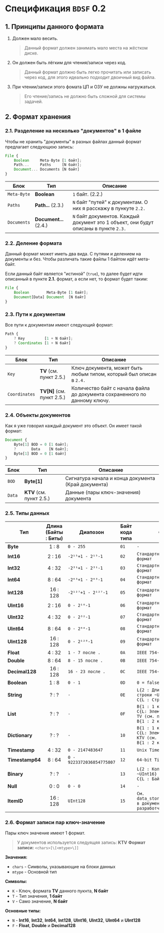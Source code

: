 # Спецификация `BDSF` 0.2
## 1. Принципы данного формата
1. Должен мало весить.
   > Данный формат должен занимать мало места на жёстком диске.
2. Он должен быть лёгким для чтения/записи через код.
   > Данный формат должно быть легко прочитать или записать через код, для этого идеально подходит двоичный вид файла.
3. При чтении/записи этого фомата ЦП и ОЗУ не должны нагружаться.
   > Его чтение/запись не должно быть сложной для системы задачей.

## 2. Формат хранения
### 2.1. Разделение на несколько "документов" в 1 файле
Чтобы не хранить "документы" в разных файлах данный формат предлагает следующюю запись:
```js
File {
    Boolean     Meta-Byte [1 байт];
    Path...     Paths     [N байт];
    Document... Documents [N байт]
}
```

Блок        | Тип                   | Описание
----------- | --------------------- | ------------------------------------------------------------------------------------
`Meta-Byte` | **Boolean**           | `1` байт. (2.2.)
`Paths`     | **Path...** (2.3.)    | `N` байт "путей" к документам. О них я расскажу в пункуте `2.2.`                    
`Documents` | **Document...** (2.4.)| `N` байт документов. Каждый документ это 1 объект, они будут описаны в пункте `2.3.`

### 2.2. Деление формата
Данный формат может иметь два вида. С путями и делением на документы и без. Чтобы различать такие файлы 1 байтом идёт мета-байт.

Если данный байт является "истиной" (`true`), то далее будет идти описанный в пункте **2.1.** формат, а если нет, то формат будет таким:
```js
File {
    Boolean        Meta-Byte [1 байт];
    Document[Data] Document  [N байт]
}
```

### 2.3. Пути к документам
Все пути к документам имеют следующий формат:
```js
Path {
    ? Key         [1 + N байт];
    ? Coordinates [1 + N байт]
}
```

Блок          | Тип                          | Описание
------------- | ---------------------------- | --------------------------------------------------------------------------
`Key`         | **TV** (см. пункт 2.5.)      | Ключ документа, может быть любым типом, который был описан в `2.4.`       
`Coordinates` | **TV[N]** (см. пункт 2.5.) | Количество байт с начала файла до документа сохраненного по данному ключу.

### 2.4. Объекты документов
Как я уже говорил каждый документ это объект. Он имеет такой формат:
```js
Document {
    Byte[1] BOD = 0 [1 байт];
    ?       Data    [N байт];
    Byte[1] BOD = 0 [1 байт]
}
```

Блок   | Тип                      | Описание
------ | ------------------------ | ---------------------------------------------------
`BOD`  | **Byte[1]**              | Сигнатура начала и конца документа (Край документа)
`Data` | **KTV** (см. пункт 2.5.) | Данные (пары ключ-значения) документа

### 2.5. Типы данных
Тип             | Длина (Байты : Биты) | Диапозон                  | Байт кода типа | Формат
--------------- | :------------------: | ------------------------- | -------------- | ------
**Byte**        | 1 : 8                | `0 - 255`                 | `01`           | `-`
**Int16**       | 2 : 16               | `-2¹⁵+1 - 2¹⁵-1`          | `02`           | `Стандартный "big" HEX формат`
**Int32**       | 4 : 32               | `-2³¹+1 - 2³¹-1`          | `03`           | `Стандартный "big" HEX формат`
**Int64**       | 8 : 64               | `-2⁶³+1 - 2⁶³-1`          | `04`           | `Стандартный "big" HEX формат`
**Int128**      | 16 : 128             | `-2¹²⁷+1 - 2¹²⁷-1`        | `05`           | `Стандартный "big" HEX формат`
**UInt16**      | 2 : 16               | `0 - 2¹⁶-1`               | `06`           | `Стандартный "big" HEX формат`
**UInt32**      | 4 : 32               | `0 - 2³²-1`               | `07`           | `Стандартный "big" HEX формат`
**UInt64**      | 8 : 64               | `0 - 2⁶⁴-1`               | `08`           | `Стандартный "big" HEX формат`
**UInt128**     | 16 : 128             | `0 - 2¹²⁸-1`              | `09`           | `Стандартный "big" HEX формат`
**Float**       | 4 : 32               | `1 - 7 после .`           | `0A`           | `IEEE 754-2008`
**Double**      | 8 : 64               | `8 - 15 после .`          | `0B`           | `IEEE 754-2008`
**Decimal128**  | 16 : 128             | `16 - 23 после .`         | `0C`           | `IEEE 754-2008`
**Boolean**     | 1 : 8                | `0 - 1`                   | `0D`           | `0 = false; 1 = true`
**String**      | ? : ?                | `-`                       | `0E`           | `L{2 : Длина кодированной строки ~UInt16}`<br>`C{L : Строка в UTF-8}`
**List**        | ? : ?                | `-`                       | `0F`           | `B{1 : 1 край списка (00)}`<br>`C{L: Элементы, в формате TV (см. пункт 2.5.)}`<br>`B{1 : 2 край списка (00)}`
**Dictionary**  | ? : ?                | `-`                       | `10`           | `B{1 : 1 край списка (00)}`<br>`C{L: Элементы, в формате KTV (см. пункт 2.5.)}`<br>`B{1 : 2 край списка (00)}`
**Timestamp**   | 4 : 32               | `0 - 2147483647`          | `11`           | `Unix Timestamp`
**Timestamp64** | 8 : 64               | `0 - 9223372036854775807` | `12`           | `64-bit Timestamp`
**Binary**      | ? : ?                | `-`                       | `13`           | `L{2 : Количество байт ~UInt16}`<br>`C{L : Байты}`
**Null**        | 0 : 0                | `0 - 0`                   | `14`           | `-`
**ItemID**      | 16 : 128             | `UInt128`                 | `15`           | `См. data_storage/items/itemid в документации SyrDB для разработчиков`

### 2.6. Формат записи пар ключ-значение
Пары ключ значение имеют 1 формат.
> У документов используется следуящяя запись: **KTV**
**Формат записи:** `<chars>[\[<mtype>\]]`

**Значения:**
- `chars` - Символы, указывающие на блоки данных
- `mtype` - Основной тип

**Символы:**
- `K` - Ключ, формата **TV** данного пукнта, **N байт**
- `T` - Тип значения, **1 байт**
- `V` - Само значение, **N байт**

**Основные типы:**
- `N` - **Int16**, **Int32**, **Int64**, **Int128**, **UInt16**, **UInt32**, **UInt64** и **UInt128**
- `F` - **Float**, **Double** и **Decimal128**
